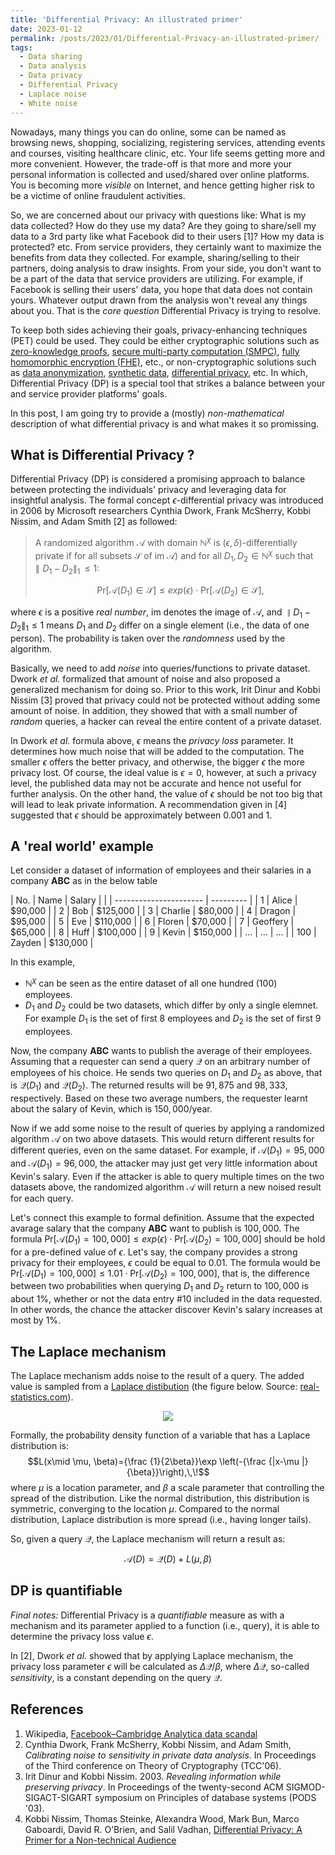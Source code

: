 ```yaml
---
title: 'Differential Privacy: An illustrated primer'
date: 2023-01-12
permalink: /posts/2023/01/Differential-Privacy-an-illustrated-primer/
tags:
  - Data sharing
  - Data analysis
  - Data privacy 
  - Differential Privacy
  - Laplace noise
  - White noise
---
```


Nowadays, many things you can do online, some can be named as browsing news, shopping, socializing, registering services, attending events and courses, visiting healthcare clinic, etc. Your life seems getting more and more convenient. However, the trade-off is that more and more your personal information is collected and used/shared over online platforms. You is becoming more *visible* on Internet, and hence getting higher risk to be a victime of online fraudulent activities. 

So, we are concerned about our privacy with questions like: What is my data collected? How do they use my data? Are they going to share/sell my data to a 3rd party like what Facebook did to their users [1]? How my data is protected? etc. From service providers, they certainly want to maximize the benefits from data they collected. For example, sharing/selling to their partners, doing analysis to draw insights. From your side, you don't want to be a part of the data that service providers are utilizing. For example, if Facebook is selling their users' data, you hope that data does not contain yours. Whatever output drawn from the analysis won't reveal any things about you. 
That is the *core question* Differential Privacy is trying to resolve.

To keep both sides achieving their goals, privacy-enhancing techniques (PET) could be used. They could be either cryptographic solutions such as [zero-knowledge proofs](https://en.wikipedia.org/wiki/Zero-knowledge_proof), [secure multi-party computation (SMPC)](https://en.wikipedia.org/wiki/Secure_multi-party_computation), [fully homomorphic encryption (FHE)](https://en.wikipedia.org/wiki/Homomorphic_encryption), etc., or non-cryptographic solutions such as [data anonymization](https://en.wikipedia.org/wiki/Data_anonymization), [synthetic data](https://en.wikipedia.org/wiki/Synthetic_data), [differential privacy](https://en.wikipedia.org/wiki/Differential_privacy), etc. In which, Differential Privacy (DP) is a special tool that strikes a balance between your and service provider platforms' goals. 

In this post, I am going try to provide a (mostly) *non-mathematical* description of what differential privacy is and what makes it so promissing. 
 
## What is Differential Privacy ?

Differential Privacy (DP) is considered a promising approach to balance between protecting the individuals' privacy and leveraging data for insightful analysis. The formal concept $\epsilon$-differential privacy was introduced in 2006 by Microsoft researchers Cynthia Dwork, Frank McSherry, Kobbi Nissim, and Adam Smith [2] as followed:

> A randomized algorithm $\mathcal{A}$ with domain $\mathbb{N}^{\chi}$ is $(\epsilon, \delta)$-differentially private if for all subsets $\mathcal{S}$ of  $\mathrm{im} \; \mathcal{A})$ and for all $D_1, D_2 \in \mathbb{N}^{\chi}$ such that $\parallel D_1 - D_2 \parallel _1 \, \le 1:$
>
>$$\mathrm{Pr}[\mathcal{A}(D_1) \in \mathcal{S}] \le exp(\epsilon) \cdot \mathrm{Pr}[\mathcal{A}(D_2) \in \mathcal{S}],$$

where $\epsilon$ is a positive *real number*, $\mathrm{im}$ denotes the image of $\mathcal{A}$, and $\parallel D_1 - D_2 \parallel _1 \le 1$ means $D_1$ and $D_2$ differ on a single element (i.e., the data of one person). The probability is taken over the *randomness* used by the algorithm. 

Basically, we need to add *noise* into queries/functions to private dataset. Dwork *et al.* formalized that amount of noise and also proposed a generalized mechanism for doing so. Prior to this work, Irit Dinur and Kobbi Nissim [3] proved that privacy could not be protected without adding some amount of noise. In addition, they showed that with a small number of *random* queries, a hacker can reveal the entire content of a private dataset. 

In Dwork *et al.* formula above, $\epsilon$ means the *privacy loss* parameter. It determines how much noise that will be added to the computation. The smaller $\epsilon$ offers the better privacy, and otherwise, the bigger $\epsilon$ the more privacy lost. Of course, the ideal value is $\epsilon = 0$, however, at such a privacy level, the published data may not be accurate and hence not useful for further analysis. On the other hand, the value of $\epsilon$ should be not too big that will lead to leak private information. A recommendation given in [4] suggested that $\epsilon$ should be approximately between $0.001$ and $1$. 



## A 'real world' example

Let consider a dataset of information of employees and their salaries in a company **ABC** as in the below table

| No.   |  Name                   |  Salary     |
|       |  ---------------------- |  ---------  |
| 1     |  Alice                  |  $90,000    |
| 2     |  Bob                    |  $125,000   |
| 3     |  Charlie                |  $80,000    |
| 4     |  Dragon                 |  $95,000    |
| 5     |  Eve                    |  $110,000   |
| 6     |  Floren                 |  $70,000    |
| 7     |  Geoffery               |  $65,000    |
| 8     |  Huff                   |  $100,000   |
| 9     |  Kevin                  |  $150,000   |
| ...   |  ...                    |  ...        |
| 100   |  Zayden                 |  $130,000   |


In this example, 
- $\mathbb{N}^{\chi}$ can be seen as the entire dataset of all one hundred (100) employees.
- $D_1$ and $D_2$ could be two datasets, which differ by only a single elemnet. For example $D_1$ is the set of first 8 employees and $D_2$ is the set of first 9 employees.

Now, the company **ABC** wants to publish the average of their employees. Assuming that a requester can send a query $\mathcal{Q}$ on an arbitrary number of employees of his choice. He sends two queries on $D_1$ and $D_2$ as above, that is $\mathcal{Q}(D_1)$ and $\mathcal{Q}(D_2)$. The returned results will be $91,875$ and $98,333$, respectively. Based on these two average numbers, the requester learnt about the salary of Kevin, which is $150,000$/year. 

Now if we add some noise to the result of queries by applying a randomized algorithm $\mathcal{A}$ on two above datasets. This would return different results for different queries, even on the same dataset. For example, if $\mathcal{A}(D_1) = 95,000$ and $\mathcal{A}(D_1) = 96,000$, the attacker may just get very little information about Kevin's salary. Even if the attacker is able to query multiple times on the two datasets above, the randomized algorithm $\mathcal{A}$ will return a new noised result for each query. 

Let's connect this example to formal definition. Assume that the expected avarage salary that the company **ABC** want to publish is $100,000$. The formula $\mathrm{Pr}[\mathcal{A}(D_1) = 100,000] \le exp(\epsilon) \cdot \mathrm{Pr}[\mathcal{A}(D_2) = 100,000]$ should be hold for a pre-defined value of $\epsilon$. Let's say, the company provides a strong privacy for their employees, $\epsilon$ could be equal to $0.01$. The formula would be $\mathrm{Pr}[\mathcal{A}(D_1) = 100,000] \le 1.01 \cdot \mathrm{Pr}[\mathcal{A}(D_2) = 100,000]$, that is, the difference between two probabilities when querying $D_1$ and $D_2$ return to $100,000$ is about $1\%$, whether or not the data entry \#10 included in the data requested. In other words, the chance the attacker discover Kevin's salary increases at most by $1\%$. 


## The Laplace mechanism

The Laplace mechanism adds noise to the result of a query. The added value is sampled from a [Laplace distibution](https://en.wikipedia.org/wiki/Laplace_distribution) (the figure below. Source: [real-statistics.com](https://real-statistics.com/wp-content/uploads/2020/01/laplace-distribution-chart.png)).

<p align="center">
<!---
![Laplace Distribution](https://real-statistics.com/wp-content/uploads/2020/01/laplace-distribution-chart.png "Laplace Probability density function")
--->
<img src="https://real-statistics.com/wp-content/uploads/2020/01/laplace-distribution-chart.png" />
</p>




Formally, the probability density function of a variable that has a Laplace distribution is: 
$$L(x\mid \mu, \beta)={\frac  {1}{2\beta}}\exp \left(-{\frac  {|x-\mu |}{\beta}}\right),\,\!$$
where $\mu$ is a location parameter, and $\beta$ a scale parameter that controlling the spread of the distribution. Like the normal distribution, this distribution is symmetric, converging to the location $\mu$. Compared to the normal distribution, Laplace distribution is more spread (i.e., having longer tails). 


So, given a query $\mathcal{Q}$, the Laplace mechanism will return a result as: 

$$\mathcal{A}(D) = \mathcal{Q}(D) + L(\mu, \beta)$$


## DP is quantifiable

_Final notes:_ Differential Privacy is a *quantifiable* measure as with a mechanism and its parameter applied to a function (i.e., query), it is able to determine the privacy loss value $\epsilon$. 

In [2], Dwork *et al.* showed that by applying Laplace mechanism, the privacy loss parameter $\epsilon$ will be calculated as $\Delta\mathcal{Q}/\beta$, where $\Delta\mathcal{Q}$, so-called *sensitivity*, is a constant depending on the query $\mathcal{Q}$.




## References

1. Wikipedia, [Facebook–Cambridge Analytica data scandal](https://en.wikipedia.org/wiki/Facebook%E2%80%93Cambridge_Analytica_data_scandal)
2. Cynthia Dwork, Frank McSherry, Kobbi Nissim, and Adam Smith, *Calibrating noise to sensitivity in private data analysis*. In Proceedings of the Third conference on Theory of Cryptography (TCC'06).
3. Irit Dinur and Kobbi Nissim. 2003. *Revealing information while preserving privacy*. In Proceedings of the twenty-second ACM SIGMOD-SIGACT-SIGART symposium on Principles of database systems (PODS '03).
4. Kobbi Nissim, Thomas Steinke, Alexandra Wood, Mark Bun, Marco Gaboardi, David R. O’Brien, and Salil Vadhan, [Differential Privacy: A Primer for a Non-technical Audience](https://privacytools.seas.harvard.edu/files/privacytools/files/pedagogical-document-dp_0.pdf)
